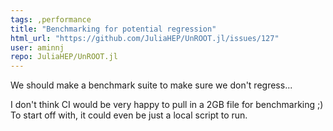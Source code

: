 ```yaml
---
tags: ,performance
title: "Benchmarking for potential regression"
html_url: "https://github.com/JuliaHEP/UnROOT.jl/issues/127"
user: aminnj
repo: JuliaHEP/UnROOT.jl
---
```


We should make a benchmark suite to make sure we don't regress...

I don't think CI would be very happy to pull in a 2GB file for benchmarking ;) To start off with, it could even be just a local script to run.
